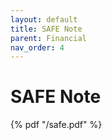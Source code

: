 ```yaml
---
layout: default
title: SAFE Note
parent: Financial
nav_order: 4
---
```


# SAFE Note

{% pdf "/safe.pdf" %}